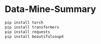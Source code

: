 # Data-Mine-Summary

```bash
pip install torch
pip install transformers
pip install requests
pip install beautifulsoup4
